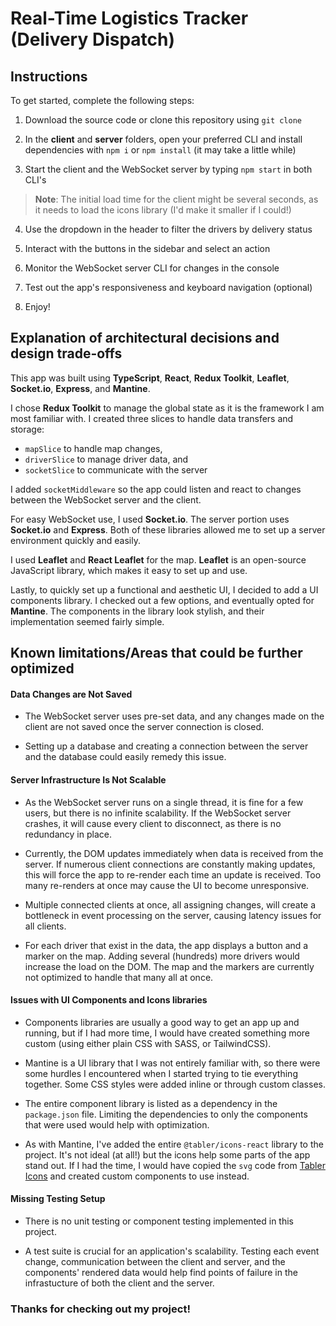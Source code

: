 # Real-Time Logistics Tracker (Delivery Dispatch)

## Instructions

To get started, complete the following steps:

1. Download the source code or clone this repository using `git clone`

2. In the **client** and **server** folders, open your preferred CLI and install dependencies with `npm i` or `npm install` (it may take a little while)

3. Start the client and the WebSocket server by typing `npm start` in both CLI's 
> **Note**: The initial load time for the client might be several seconds, as it needs to load the icons library (I'd make it smaller if I could!)

4. Use the dropdown in the header to filter the drivers by delivery status 

5. Interact with the buttons in the sidebar and select an action

6. Monitor the WebSocket server CLI for changes in the console

7. Test out the app's responsiveness and keyboard navigation (optional)

8. Enjoy!

## Explanation of architectural decisions and design trade-offs

This app was built using **TypeScript**, **React**, **Redux Toolkit**, **Leaflet**, **Socket.io**, **Express**, and **Mantine**.

I chose **Redux Toolkit** to manage the global state as it is the framework I am most familiar with. I created three slices to handle data transfers and storage:
- `mapSlice` to handle map changes,
- `driverSlice` to manage driver data, and 
- `socketSlice` to communicate with the server

I added `socketMiddleware` so the app could listen and react to changes between the WebSocket server and the client.

For easy WebSocket use, I used **Socket.io**. The server portion uses **Socket.io** and **Express**. Both of these libraries allowed me to set up a server environment quickly and easily.

I used **Leaflet** and **React Leaflet** for the map. **Leaflet** is an open-source JavaScript library, which makes it easy to set up and use.

Lastly, to quickly set up a functional and aesthetic UI, I decided to add a UI components library. I checked out a few options, and eventually opted for **Mantine**. The components in the library look stylish, and their implementation seemed fairly simple.

## Known limitations/Areas that could be further optimized

#### Data Changes are Not Saved

- The WebSocket server uses pre-set data, and any changes made on the client are not saved once the server connection is closed.

- Setting up a database and creating a connection between the server and the database could easily remedy this issue.

#### Server Infrastructure Is Not Scalable

- As the WebSocket server runs on a single thread, it is fine for a few users, but there is no infinite scalability. If the WebSocket server crashes, it will cause every client to disconnect, as there is no redundancy in place.

- Currently, the DOM updates immediately when data is received from the server. If numerous client connections are constantly making updates, this will force the app to re-render each time an update is received. Too many re-renders at once may cause the UI to become unresponsive.

- Multiple connected clients at once, all assigning changes, will create a bottleneck in event processing on the server, causing latency issues for all clients.

- For each driver that exist in the data, the app displays a button and a marker on the map. Adding several (hundreds) more drivers would increase the load on the DOM. The map and the markers are currently not optimized to handle that many all at once.

#### Issues with UI Components and Icons libraries

- Components libraries are usually a good way to get an app up and running, but if I had more time, I would have created something more custom (using either plain CSS with SASS, or TailwindCSS).

- Mantine is a UI library that I was not entirely familiar with, so there were some hurdles I encountered when I started trying to tie everything together. Some CSS styles were added inline or through custom classes.

- The entire component library is listed as a dependency in the `package.json` file. Limiting the dependencies to only the components that were used would help with optimization.

- As with Mantine, I've added the entire `@tabler/icons-react` library to the project. It's not ideal (at all!) but the icons help some parts of the app stand out. If I had the time, I would have copied the `svg` code from [Tabler Icons](https://tabler.io/icons) and created custom components to use instead.

#### Missing Testing Setup

- There is no unit testing or component testing implemented in this project.

- A test suite is crucial for an application's scalability. Testing each event change, communication between the client and server, and the components' rendered data would help find points of failure in the infrastucture of both the client and the server.

### Thanks for checking out my project!